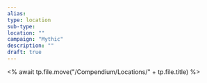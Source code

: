 ```yaml
---
alias: 
type: location
sub-type: 
location: ""
campaign: "Mythic"
description: ""
draft: true
---
```

<% await tp.file.move("/Compendium/Locations/" + tp.file.title) %>


